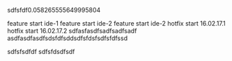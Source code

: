 sdfsfdf0.058265555649995804

feature start ide-1
feature start ide-2
feature start ide-2
hotfix start 16.02.17.1
hotfix start 16.02.17.2
sdfasfasdfsadfsadfsadf
asdfasdfasdfsdsfdfsddsdfsfdsfsdfsfdfssd

sdfsfsdfdf
sdfsfdsdfsdf